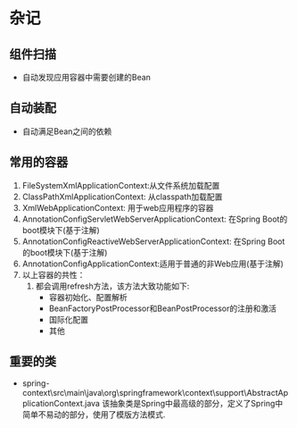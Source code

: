 # 杂记
## 组件扫描
+ 自动发现应用容器中需要创建的Bean
## 自动装配
+ 自动满足Bean之间的依赖

## 常用的容器
1. FileSystemXmlApplicationContext:从文件系统加载配置
2. ClassPathXmlApplicationContext: 从classpath加载配置
3. XmlWebApplicationContext: 用于web应用程序的容器
4. AnnotationConfigServletWebServerApplicationContext: 在Spring Boot的boot模块下(基于注解)
5. AnnotationConfigReactiveWebServerApplicationContext: 在Spring Boot的boot模块下(基于注解)
6. AnnotationConfigApplicationContext:适用于普通的非Web应用(基于注解)
7. 以上容器的共性：
    1. 都会调用refresh方法，该方法大致功能如下:
         - 容器初始化、配置解析
         - BeanFactoryPostProcessor和BeanPostProcessor的注册和激活
         - 国际化配置
         - 其他



 ## 重要的类
 + spring-context\src\main\java\org\springframework\context\support\AbstractApplicationContext.java 该抽象类是Spring中最高级的部分，定义了Spring中简单不易动的部分，使用了模版方法模式.         